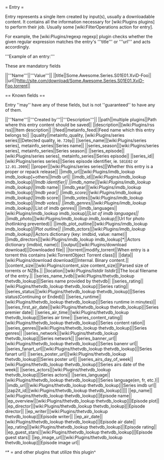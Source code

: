 = Entry =

Entry represents a single item created by input(s), usually a downloadable content.
It contains all the information necessary for [wiki:Plugins plugins] to perform their job. Usually some [wiki:FilterOperations action for entry].

For example, the [wiki:Plugins/regexp regexp] plugin checks whether the given regular expression matches the entry's '''title''' or '''url''' and acts accordingly.

'''Example of an entry:'''

These are mandatory fields

||'''Name'''||'''Value'''||
||title||Some.Awesome.Series.S01E01.XviD-Foo||
||url||!http://site.com/download/Some.Awesome.Series.S01E01.XviD-Foo.torrent||

== Known fields ==

Entry ''may'' have any of these fields, but is not ''guaranteed'' to have any of them.

||'''Name'''||'''Created by'''||'''Description'''||
||path||multiple plugins||Path where this entry content should be saved||
||description||[wiki:Plugins/rss rss]||Item description||
||feed||metainfo_feed||Feed name which this entry belongs to||
||quality||metainfo_quality, [wiki:Plugins/series series]||Detected quality, ie. `720p`||
||series_name||[wiki:Plugins/series series], metainfo_series||Series name||
||series_season||[wiki:Plugins/series series], metainfo_series||Series season||
||series_episode||[wiki:Plugins/series series], metainfo_series||Series episode||
||series_id||[wiki:Plugins/series series]||Series episode identifier, ie. `S01E02` or `12.01.2009`||
||proper||[wiki:Plugins/series series]||Whether this entry is a proper or repack release||
||imdb_url||[wiki:Plugins/imdb_lookup imdb_lookup]+others||Imdb url||
||imdb_id||[wiki:Plugins/imdb_lookup imdb_lookup]*||Imdb identifier||
||imdb_name||[wiki:Plugins/imdb_lookup imdb_lookup]*||Imdb name||
||imdb_year||[wiki:Plugins/imdb_lookup imdb_lookup]*||Imdb year||
||imdb_score||[wiki:Plugins/imdb_lookup imdb_lookup]*||Imdb score||
||imdb_votes||[wiki:Plugins/imdb_lookup imdb_lookup]*||Imdb votes||
||imdb_genres||[wiki:Plugins/imdb_lookup imdb_lookup]*||List of imdb genres||
||imdb_languages||[wiki:Plugins/imdb_lookup imdb_lookup]*||List of imdb languages||
||imdb_photo||[wiki:Plugins/imdb_lookup imdb_lookup]*||Url for photo (hotlinking prevented)||
||imdb_plot_outline||[wiki:Plugins/imdb_lookup imdb_lookup]*||Plot outline||
||imdb_actors||[wiki:Plugins/imdb_lookup imdb_lookup]*||Actors dictionary (key: imdbid, value: name)||
||imdb_directors||[wiki:Plugins/imdb_lookup imdb_lookup]*||Actors dictionary (imdbid, name)||
||output||[wiki:Plugins/download download]||Downloaded file||
||torrent||modify_torrent||When entry is a torrent this contains [wiki:TorrentObject Torrent class]||
||data||[wiki:Plugins/download download]||Internal. Binary content.||
||content_size||[wiki:Plugins/content_size content_size]||Parsed size of torrents or NZBs.||
||location||[wiki:Plugins/listdir listdir]||The local filename of the entry.||
||series_name_tvdb||[wiki:Plugins/thetvdb_lookup thetvdb_lookup]||Series name provided by thetvdb||
||series_rating||[wiki:Plugins/thetvdb_lookup thetvdb_lookup]||Series rating||
||series_status||[wiki:Plugins/thetvdb_lookup thetvdb_lookup]||Series status(Continuing or Ended)||
||series_runtime||[wiki:Plugins/thetvdb_lookup thetvdb_lookup]||Series runtime in minutes)||
||series_first_air_date||[wiki:Plugins/thetvdb_lookup thetvdb_lookup]||Series premier date||
||series_air_time||[wiki:Plugins/thetvdb_lookup thetvdb_lookup]||Series air time||
||series_content_rating||[wiki:Plugins/thetvdb_lookup thetvdb_lookup]||Series content ration||
||series_genres||[wiki:Plugins/thetvdb_lookup thetvdb_lookup]||Series genres||
||series_network||[wiki:Plugins/thetvdb_lookup thetvdb_lookup]||Series network||
||series_banner_url||[wiki:Plugins/thetvdb_lookup thetvdb_lookup]||Series banenr url||
||series_fanart_url||[wiki:Plugins/thetvdb_lookup thetvdb_lookup]||Series fanart url||
||series_poster_url||[wiki:Plugins/thetvdb_lookup thetvdb_lookup]||Series poster url||
||series_airs_day_of_week||[wiki:Plugins/thetvdb_lookup thetvdb_lookup]||Series airs date of the week||
||series_actors||[wiki:Plugins/thetvdb_lookup thetvdb_lookup]||Series actors||
||series_language||[wiki:Plugins/thetvdb_lookup thetvdb_lookup]||Series language(en, fr, etc.)||
||imdb_url||[wiki:Plugins/thetvdb_lookup thetvdb_lookup]||Series imdb url||
||zap2it_id||[wiki:Plugins/thetvdb_lookup thetvdb_lookup]||||
||ep_name||[wiki:Plugins/thetvdb_lookup thetvdb_lookup]||Episode name||
||ep_overview||[wiki:Plugins/thetvdb_lookup thetvdb_lookup]||Episode plot||
||ep_director||[wiki:Plugins/thetvdb_lookup thetvdb_lookup]||Episode director||
||ep_writer||[wiki:Plugins/thetvdb_lookup thetvdb_lookup]||Episode writer||
||ep_air_date||[wiki:Plugins/thetvdb_lookup thetvdb_lookup]||Episode air date||
||ep_rating||[wiki:Plugins/thetvdb_lookup thetvdb_lookup]||Episode rating||
||ep_guest_stars||[wiki:Plugins/thetvdb_lookup thetvdb_lookup]||Episode guest stars||
||ep_image_url||[wiki:Plugins/thetvdb_lookup thetvdb_lookup]||Episode image url||

^* = and other plugins that utilize this plugin^

